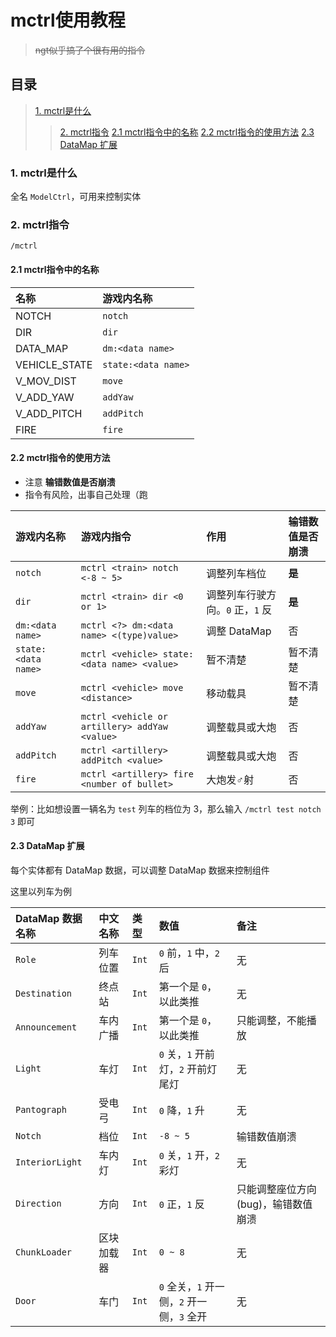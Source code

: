# mctrl使用教程
> ~~ngt似乎搞了个很有用的指令~~

## 目录
> [1. mctrl是什么](#1-mctrl是什么)
>> [2. mctrl指令](#2-mctrl指令)
>> [2.1 mctrl指令中的名称](#21-mctrl指令中的名称)
>> [2.2 mctrl指令的使用方法](#22-mctrl指令的使用方法)
>> [2.3 DataMap 扩展](#23-datamap-扩展)

### 1. mctrl是什么
全名 `ModelCtrl`，可用来控制实体

### 2. mctrl指令

`/mctrl`

#### 2.1 mctrl指令中的名称
名称 | 游戏内名称
:-- | :--
NOTCH | `notch`
DIR | `dir`
DATA_MAP | `dm:<data name>`
VEHICLE_STATE | `state:<data name>`
V_MOV_DIST | `move`
V_ADD_YAW | `addYaw`
V_ADD_PITCH | `addPitch`
FIRE | `fire`

#### 2.2 mctrl指令的使用方法

- 注意 **输错数值是否崩溃**
- 指令有风险，出事自己处理（跑

游戏内名称 | 游戏内指令 | 作用 | 输错数值是否崩溃
:-- | :-- | :-- | :--
`notch` | `mctrl <train> notch <-8 ~ 5>` | 调整列车档位 | **是**
`dir` | `mctrl <train> dir <0 or 1>` | 调整列车行驶方向。`0` 正，`1` 反 | **是**
`dm:<data name>` | `mctrl <?> dm:<data name> <(type)value>` | 调整 DataMap | 否
`state:<data name>` | `mctrl <vehicle> state:<data name> <value>` | 暂不清楚 | 暂不清楚
`move` | `mctrl <vehicle> move <distance>` | 移动载具 | 暂不清楚
`addYaw` | `mctrl <vehicle or artillery> addYaw <value>` | 调整载具或大炮 | 否
`addPitch` | `mctrl <artillery> addPitch <value>` | 调整载具或大炮 | 否
`fire` | `mctrl <artillery> fire <number of bullet>` | 大炮发♂射 | 否

举例：比如想设置一辆名为 `test` 列车的档位为 3，那么输入 `/mctrl test notch 3` 即可

#### 2.3 DataMap 扩展

每个实体都有 DataMap 数据，可以调整 DataMap 数据来控制组件

这里以列车为例

DataMap 数据名称 | 中文名称 | 类型 | 数值 | 备注
:-- | :-- | :-- | :-- | :--
`Role` | 列车位置 | `Int` | `0` 前，`1` 中，`2` 后 | 无
`Destination` | 终点站 | `Int` | 第一个是 `0`，以此类推 | 无
`Announcement` | 车内广播 | `Int` | 第一个是 `0`，以此类推 | 只能调整，不能播放
`Light` | 车灯 | `Int` | `0` 关，`1` 开前灯，`2` 开前灯尾灯 | 无
`Pantograph` | 受电弓 | `Int` | `0` 降，`1` 升 | 无
`Notch` | 档位 | `Int` | `-8 ~ 5` | 输错数值崩溃
`InteriorLight` | 车内灯 | `Int` | `0` 关，`1` 开，`2` 彩灯 | 无
`Direction` | 方向 | `Int` | `0` 正，`1` 反 | 只能调整座位方向 (bug)，输错数值崩溃
`ChunkLoader` | 区块加载器 | `Int` | `0 ~ 8` | 无
`Door` | 车门 | `Int` | `0` 全关，`1` 开一侧，`2` 开一侧，`3` 全开 | 无
